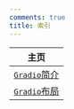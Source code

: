 ```yaml
---
comments: true
title: 索引
---
```


| 主页                                      |
| --------------------------------------- |
| [`Gradio`简介](./gradio/gradio_tour.md)   |
| [`Gradio`布局](./gradio/gradio_layout.md) |
